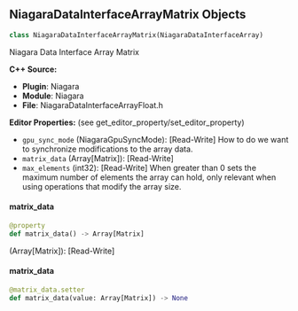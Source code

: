 ## NiagaraDataInterfaceArrayMatrix Objects

```python
class NiagaraDataInterfaceArrayMatrix(NiagaraDataInterfaceArray)
```

Niagara Data Interface Array Matrix

**C++ Source:**

- **Plugin**: Niagara
- **Module**: Niagara
- **File**: NiagaraDataInterfaceArrayFloat.h

**Editor Properties:** (see get_editor_property/set_editor_property)

- ``gpu_sync_mode`` (NiagaraGpuSyncMode):  [Read-Write] How to do we want to synchronize modifications to the array data.
- ``matrix_data`` (Array[Matrix]):  [Read-Write]
- ``max_elements`` (int32):  [Read-Write] When greater than 0 sets the maximum number of elements the array can hold, only relevant when using operations that modify the array size.

<a id="unreal.NiagaraDataInterfaceArrayMatrix.matrix_data"></a>

#### matrix_data

```python
@property
def matrix_data() -> Array[Matrix]
```

(Array[Matrix]):  [Read-Write]

<a id="unreal.NiagaraDataInterfaceArrayMatrix.matrix_data"></a>

#### matrix_data

```python
@matrix_data.setter
def matrix_data(value: Array[Matrix]) -> None
```

<a id="unreal.NiagaraDataInterfaceArrayFunctionLibrary"></a>